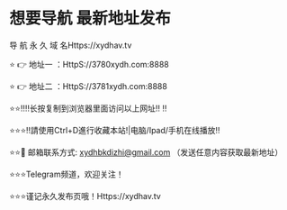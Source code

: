 # 想要导航 最新地址发布

导 航 永 久 域 名Https://xydhav.tv

⭐️ 👉 地址一 ：HttpS://3780xydh.com:8888

⭐️ 👉 地址二 ：HttpS://3781xydh.com:8888

⭐️⭐️‼️‼️长按复制到浏览器里面访问以上网址‼️ ‼️

⭐️⭐️⭐️‼️請使用Ctrl+D進行收藏本站!|电脑/Ipad/手机在线播放‼️

⭐️⭐️📧 邮箱联系方式: xydhbkdizhi@gmail.com （发送任意内容获取最新地址）

⭐️⭐️⭐️Telegram频道，欢迎关注！

⭐️⭐️⭐️谨记永久发布页哦！Https://xydhav.tv
